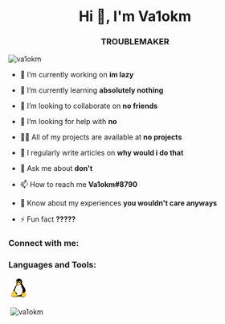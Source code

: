 <h1 align="center">Hi 👋, I'm Va1okm</h1>
<h3 align="center">TROUBLEMAKER</h3>

<p align="left"> <img src="https://komarev.com/ghpvc/?username=va1okm&label=Profile%20views&color=0e75b6&style=flat" alt="va1okm" /> </p>

- 🔭 I’m currently working on **im lazy**

- 🌱 I’m currently learning **absolutely nothing**

- 👯 I’m looking to collaborate on **no friends**

- 🤝 I’m looking for help with **no**

- 👨‍💻 All of my projects are available at **no projects**

- 📝 I regularly write articles on **why would i do that**

- 💬 Ask me about **don't**

- 📫 How to reach me **Va1okm#8790**

- 📄 Know about my experiences **you wouldn't care anyways**

- ⚡ Fun fact **?????**

<h3 align="left">Connect with me:</h3>
<p align="left">
</p>

<h3 align="left">Languages and Tools:</h3>
<p align="left"> <a href="https://www.linux.org/" target="_blank" rel="noreferrer"> <img src="https://raw.githubusercontent.com/devicons/devicon/master/icons/linux/linux-original.svg" alt="linux" width="40" height="40"/> </a> </p>

<p>&nbsp;<img align="center" src="https://github-readme-stats.vercel.app/api?username=va1okm&show_icons=true&locale=en" alt="va1okm" /></p>

